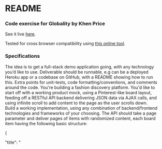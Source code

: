 # README #

### Code exercise for Globality by Khen Price ###

See it live [here](https://kp-globality.herokuapp.com/).

Tested for cross browser compatibility using [this online tool](https://www.browserling.com).


### Specifications ###

The idea is to get a full-stack demo application going, with any technology you’d like to use.
Deliverable should be runnable, e.g can be a deployed Heroku app or a codebase on GitHub, with a README showing how to run this. Extra points for unit-tests, code formatting/conventions, and comments around the code.
You're building a fashion discovery platform. You'd like to start off with a working product mock, using a Pinterest-like board layout, feeding off a RESTful API backend delivering JSON data via AJAX calls, and using infinite scroll to add content to the page as the user scrolls down.
 Build a working implementation, using any combination of backend/frontend technologies and frameworks of your choosing. The API should take a page parameter and deliver pages of items with randomized content, each board item having the following basic structure:

{

  "title": "<TITLE>",

   "blurb": "<BLURB>",

   "author": "<AUTHOR>",

   "thumbnail_url": "<URL>",

   "details_url": "<URL>"

}

You can design the UI to your liking. at the very least each board item should feature the thumbnail image (you can hardcode a single image file to be used for all items for the sake of this excercise), the post title, and the blurb field, truncated to display 32 words and featuring a "Read more" link using the "details_url" field. For this exercise, The backend should have 20 items per page and deliver at least 3 pages of data. 

### How do I get set up? ###

** Summary of set up **

        bundle # install packages
        rake db:migrate # build db
        rails s # run local server

then, if all went well, visit localhost:3000 in browser.

** Configuration ** 

See 'config' folder

** Dependencies **

See Gemfile

** How to run tests **

    rake test

Note: I put in one functional test, and a few other testing ideas for an app that would have a bit more functionality (those ideas are commented out).

### Who do I talk to? ###
khenprice@gmail.com